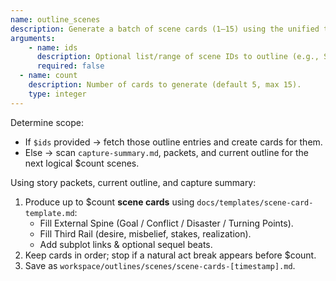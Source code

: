 ```yaml
---
name: outline_scenes
description: Generate a batch of scene cards (1–15) using the unified template — either for specified IDs or as new cards from current packets.
arguments:
    - name: ids
      description: Optional list/range of scene IDs to outline (e.g., S07, S10–S12).
      required: false
  - name: count
    description: Number of cards to generate (default 5, max 15).
    type: integer
---
```


Determine scope:

- If `$ids` provided → fetch those outline entries and create cards for them.
- Else → scan `capture-summary.md`, packets, and current outline for the next logical $count scenes.

Using story packets, current outline, and capture summary:

1. Produce up to $count **scene cards** using `docs/templates/scene-card-template.md`:
   - Fill External Spine (Goal / Conflict / Disaster / Turning Points).
   - Fill Third Rail (desire, misbelief, stakes, realization).
   - Add subplot links & optional sequel beats.
2. Keep cards in order; stop if a natural act break appears before $count.
3. Save as `workspace/outlines/scenes/scene-cards-[timestamp].md`.
